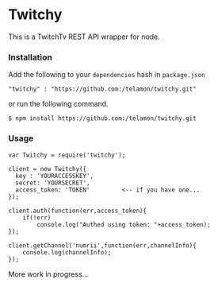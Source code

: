 # Twitchy
This is a TwitchTv REST API wrapper for node. 

### Installation


Add the following to your `dependencies` hash in `package.json`

	"twitchy" : "https://github.com:/telamon/twitchy.git"


or run the following command.

	$ npm install https://github.com:/telamon/twitchy.git


### Usage

    var Twitchy = require('twitchy');

    client = new Twitchy({
      key : 'YOURACCESSKEY',
      secret: 'YOURSECRET',
      access_token: 'TOKEN'			<-- if you have one...
    });

    client.auth(function(err,access_token){
    	if(!err)
    		console.log("Authed using token: "+access_token);
    });

    client.getChannel('numrii',function(err,channelInfo){
    	console.log(channelInfo);
    });



More work in progress...
